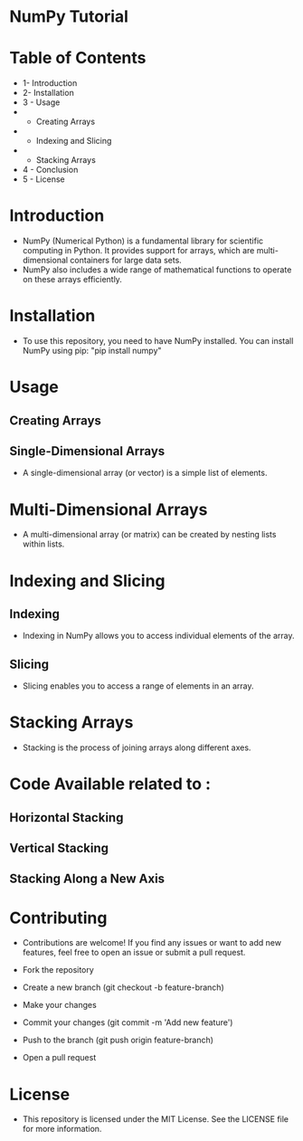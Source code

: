 # NumPy Tutorial
# Table of Contents
- 1- Introduction
- 2- Installation
- 3 - Usage
- - Creating Arrays
- - Indexing and Slicing
- - Stacking Arrays
- 4 - Conclusion
- 5 - License


# Introduction
- NumPy (Numerical Python) is a fundamental library for scientific computing in Python. It provides support for arrays, which are multi-dimensional containers for large data sets.
- NumPy also includes a wide range of mathematical functions to operate on these arrays efficiently.

# Installation
- To use this repository, you need to have NumPy installed. You can install NumPy using pip: "pip install numpy"

# Usage
## Creating Arrays
## Single-Dimensional Arrays
- A single-dimensional array (or vector) is a simple list of elements.

# Multi-Dimensional Arrays
- A multi-dimensional array (or matrix) can be created by nesting lists within lists.

# Indexing and Slicing
## Indexing
- Indexing in NumPy allows you to access individual elements of the array.

## Slicing
- Slicing enables you to access a range of elements in an array.

# Stacking Arrays
- Stacking is the process of joining arrays along different axes.

# Code Available related to : 
## Horizontal Stacking
## Vertical Stacking
## Stacking Along a New Axis

# Contributing
- Contributions are welcome! If you find any issues or want to add new features, feel free to open an issue or submit a pull request.

- Fork the repository
- Create a new branch (git checkout -b feature-branch)
- Make your changes
- Commit your changes (git commit -m 'Add new feature')
- Push to the branch (git push origin feature-branch)
- Open a pull request

# License
- This repository is licensed under the MIT License. See the LICENSE file for more information.
